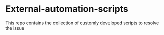 # External-automation-scripts
This repo contains the collection of customly developed scripts to resolve the issue
